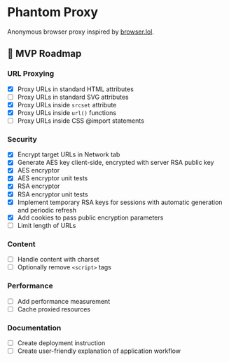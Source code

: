 # Phantom Proxy

Anonymous browser proxy inspired by [browser.lol](https://browser.lol).

## 📅 MVP Roadmap

### URL Proxying
- [x] Proxy URLs in standard HTML attributes
- [ ] Proxy URLs in standard SVG attributes
- [x] Proxy URLs inside `srcset` attribute
- [x] Proxy URLs inside `url()` functions
- [ ] Proxy URLs inside CSS @import statements

### Security
- [x] Encrypt target URLs in Network tab
- [x] Generate AES key client-side, encrypted with server RSA public key
- [x] AES encryptor
- [x] AES encryptor unit tests
- [x] RSA encryptor
- [x] RSA encryptor unit tests
- [x] Implement temporary RSA keys for sessions with automatic generation and periodic refresh
- [x] Add cookies to pass public encryption parameters
- [ ] Limit length of URLs

### Content
- [ ] Handle content with charset
- [ ] Optionally remove `<script>` tags

### Performance
- [ ] Add performance measurement
- [ ] Cache proxied resources

### Documentation
- [ ] Create deployment instruction
- [ ] Create user-friendly explanation of application workflow

